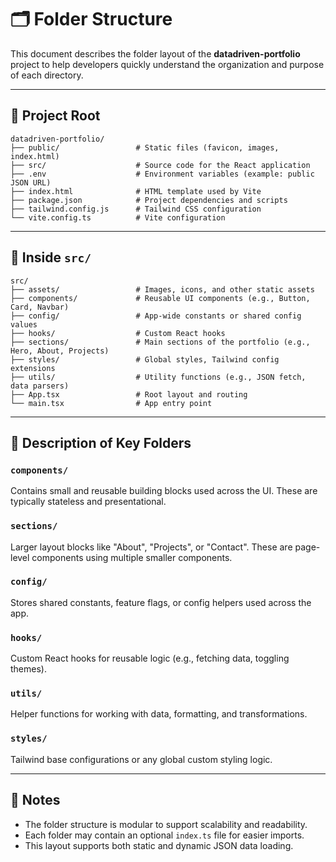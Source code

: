 # 🗂️ Folder Structure

This document describes the folder layout of the **datadriven-portfolio** project to help developers quickly understand the organization and purpose of each directory.

---

## 📁 Project Root

```
datadriven-portfolio/
├── public/                 # Static files (favicon, images, index.html)
├── src/                    # Source code for the React application
├── .env                    # Environment variables (example: public JSON URL)
├── index.html              # HTML template used by Vite
├── package.json            # Project dependencies and scripts
├── tailwind.config.js      # Tailwind CSS configuration
└── vite.config.ts          # Vite configuration
```

---

## 📂 Inside `src/`

```
src/
├── assets/                 # Images, icons, and other static assets
├── components/             # Reusable UI components (e.g., Button, Card, Navbar)
├── config/                 # App-wide constants or shared config values
├── hooks/                  # Custom React hooks
├── sections/               # Main sections of the portfolio (e.g., Hero, About, Projects)
├── styles/                 # Global styles, Tailwind config extensions
├── utils/                  # Utility functions (e.g., JSON fetch, data parsers)
├── App.tsx                 # Root layout and routing
└── main.tsx                # App entry point
```

---

## 🧾 Description of Key Folders

### `components/`
Contains small and reusable building blocks used across the UI. These are typically stateless and presentational.

### `sections/`
Larger layout blocks like "About", "Projects", or "Contact". These are page-level components using multiple smaller components.

### `config/`
Stores shared constants, feature flags, or config helpers used across the app.

### `hooks/`
Custom React hooks for reusable logic (e.g., fetching data, toggling themes).

### `utils/`
Helper functions for working with data, formatting, and transformations.

### `styles/`
Tailwind base configurations or any global custom styling logic.

---

## 🧠 Notes

- The folder structure is modular to support scalability and readability.
- Each folder may contain an optional `index.ts` file for easier imports.
- This layout supports both static and dynamic JSON data loading.

